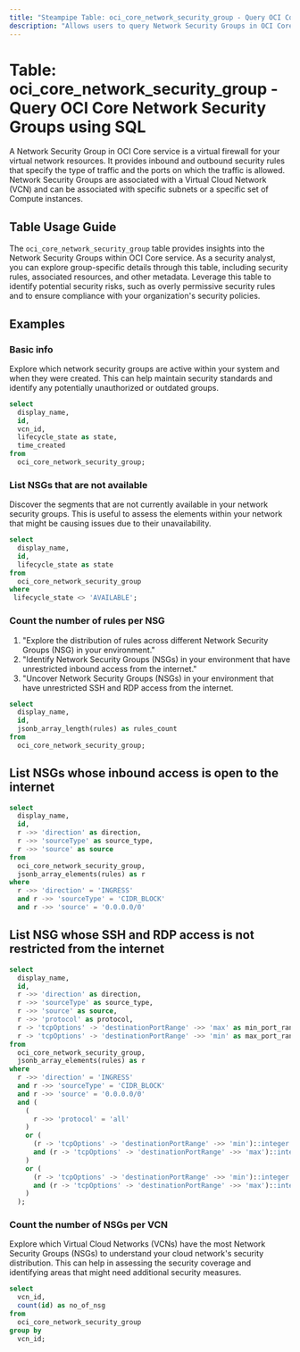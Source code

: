 ```yaml
---
title: "Steampipe Table: oci_core_network_security_group - Query OCI Core Network Security Groups using SQL"
description: "Allows users to query Network Security Groups in OCI Core service."
---
```


# Table: oci_core_network_security_group - Query OCI Core Network Security Groups using SQL

A Network Security Group in OCI Core service is a virtual firewall for your virtual network resources. It provides inbound and outbound security rules that specify the type of traffic and the ports on which the traffic is allowed. Network Security Groups are associated with a Virtual Cloud Network (VCN) and can be associated with specific subnets or a specific set of Compute instances.

## Table Usage Guide

The `oci_core_network_security_group` table provides insights into the Network Security Groups within OCI Core service. As a security analyst, you can explore group-specific details through this table, including security rules, associated resources, and other metadata. Leverage this table to identify potential security risks, such as overly permissive security rules and to ensure compliance with your organization's security policies.

## Examples

### Basic info
Explore which network security groups are active within your system and when they were created. This can help maintain security standards and identify any potentially unauthorized or outdated groups.

```sql
select
  display_name,
  id,
  vcn_id,
  lifecycle_state as state,
  time_created
from
  oci_core_network_security_group;
```


### List NSGs that are not available
Discover the segments that are not currently available in your network security groups. This is useful to assess the elements within your network that might be causing issues due to their unavailability.

```sql
select
  display_name,
  id,
  lifecycle_state as state
from
  oci_core_network_security_group
where
 lifecycle_state <> 'AVAILABLE';
```


### Count the number of rules per NSG
1. "Explore the distribution of rules across different Network Security Groups (NSG) in your environment."
2. "Identify Network Security Groups (NSGs) in your environment that have unrestricted inbound access from the internet."
3. "Uncover Network Security Groups (NSGs) in your environment that have unrestricted SSH and RDP access from the internet.

```sql
select
  display_name,
  id,
  jsonb_array_length(rules) as rules_count
from
  oci_core_network_security_group;
```


## List NSGs whose inbound access is open to the internet

```sql
select
  display_name,
  id,
  r ->> 'direction' as direction,
  r ->> 'sourceType' as source_type,
  r ->> 'source' as source
from
  oci_core_network_security_group,
  jsonb_array_elements(rules) as r
where
  r ->> 'direction' = 'INGRESS'
  and r ->> 'sourceType' = 'CIDR_BLOCK'
  and r ->> 'source' = '0.0.0.0/0'
```


## List NSG whose SSH and RDP access is not restricted from the internet

```sql
select
  display_name,
  id,
  r ->> 'direction' as direction,
  r ->> 'sourceType' as source_type,
  r ->> 'source' as source,
  r ->> 'protocol' as protocol,
  r -> 'tcpOptions' -> 'destinationPortRange' ->> 'max' as min_port_range,
  r -> 'tcpOptions' -> 'destinationPortRange' ->> 'min' as max_port_range
from
  oci_core_network_security_group,
  jsonb_array_elements(rules) as r
where
  r ->> 'direction' = 'INGRESS'
  and r ->> 'sourceType' = 'CIDR_BLOCK'
  and r ->> 'source' = '0.0.0.0/0'
  and (
    (
      r ->> 'protocol' = 'all'
    )
    or (
      (r -> 'tcpOptions' -> 'destinationPortRange' ->> 'min')::integer <= 22
      and (r -> 'tcpOptions' -> 'destinationPortRange' ->> 'max')::integer >= 22
    )
    or (
      (r -> 'tcpOptions' -> 'destinationPortRange' ->> 'min')::integer <= 3389
      and (r -> 'tcpOptions' -> 'destinationPortRange' ->> 'max')::integer >= 3389
    )
  );
```


### Count the number of NSGs per VCN
Explore which Virtual Cloud Networks (VCNs) have the most Network Security Groups (NSGs) to understand your cloud network's security distribution. This can help in assessing the security coverage and identifying areas that might need additional security measures.

```sql
select
  vcn_id,
  count(id) as no_of_nsg
from
  oci_core_network_security_group
group by
  vcn_id;
```